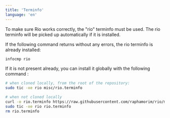 ```yaml
---
title: 'Terminfo'
language: 'en'
---
```


To make sure Rio works correctly, the "rio" terminfo must be used. The rio terminfo will be picked up automatically if it is installed.

If the following command returns without any errors, the rio terminfo is already installed:

```bash
infocmp rio
```

If it is not present already, you can install it globally with the following command :

```bash
# when cloned locally, from the root of the repository:
sudo tic -xe rio misc/rio.terminfo

# when not cloned locally
curl -o rio.terminfo https://raw.githubusercontent.com/raphamorim/rio/main/misc/rio.terminfo
sudo tic -xe rio rio.terminfo
rm rio.terminfo
```

